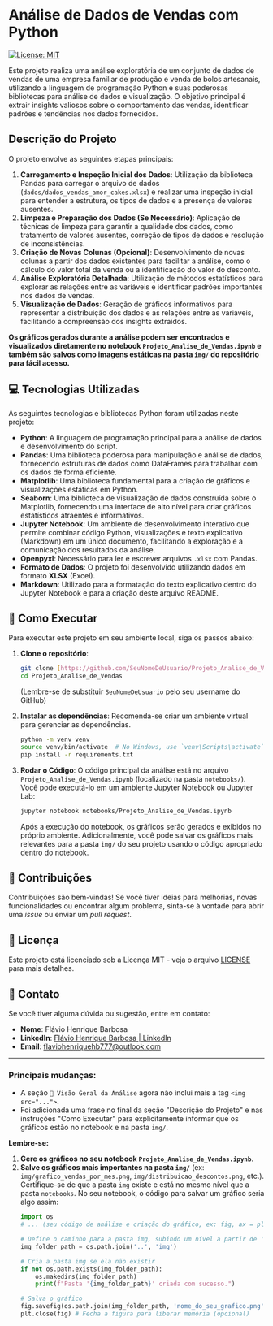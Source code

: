 # Análise de Dados de Vendas com Python

[![License: MIT](https://img.shields.io/badge/License-MIT-yellow.svg)](https://opensource.org/licenses/MIT)

Este projeto realiza uma análise exploratória de um conjunto de dados de vendas de uma empresa familiar de produção e venda de bolos artesanais, utilizando a linguagem de programação Python e suas poderosas bibliotecas para análise de dados e visualização. O objetivo principal é extrair insights valiosos sobre o comportamento das vendas, identificar padrões e tendências nos dados fornecidos.

## Descrição do Projeto

O projeto envolve as seguintes etapas principais:

1.  **Carregamento e Inspeção Inicial dos Dados**: Utilização da biblioteca Pandas para carregar o arquivo de dados (`dados/dados_vendas_amor_cakes.xlsx`) e realizar uma inspeção inicial para entender a estrutura, os tipos de dados e a presença de valores ausentes.
2.  **Limpeza e Preparação dos Dados (Se Necessário)**: Aplicação de técnicas de limpeza para garantir a qualidade dos dados, como tratamento de valores ausentes, correção de tipos de dados e resolução de inconsistências.
3.  **Criação de Novas Colunas (Opcional)**: Desenvolvimento de novas colunas a partir dos dados existentes para facilitar a análise, como o cálculo do valor total da venda ou a identificação do valor do desconto.
4.  **Análise Exploratória Detalhada**: Utilização de métodos estatísticos para explorar as relações entre as variáveis e identificar padrões importantes nos dados de vendas.
5.  **Visualização de Dados**: Geração de gráficos informativos para representar a distribuição dos dados e as relações entre as variáveis, facilitando a compreensão dos insights extraídos.

**Os gráficos gerados durante a análise podem ser encontrados e visualizados diretamente no notebook `Projeto_Analise_de_Vendas.ipynb` e também são salvos como imagens estáticas na pasta `img/` do repositório para fácil acesso.**

## 💻 Tecnologias Utilizadas

As seguintes tecnologias e bibliotecas Python foram utilizadas neste projeto:

* **Python**: A linguagem de programação principal para a análise de dados e desenvolvimento do script.
* **Pandas**: Uma biblioteca poderosa para manipulação e análise de dados, fornecendo estruturas de dados como DataFrames para trabalhar com os dados de forma eficiente.
* **Matplotlib**: Uma biblioteca fundamental para a criação de gráficos e visualizações estáticas em Python.
* **Seaborn**: Uma biblioteca de visualização de dados construída sobre o Matplotlib, fornecendo uma interface de alto nível para criar gráficos estatísticos atraentes e informativos.
* **Jupyter Notebook**: Um ambiente de desenvolvimento interativo que permite combinar código Python, visualizações e texto explicativo (Markdown) em um único documento, facilitando a exploração e a comunicação dos resultados da análise.
* **Openpyxl**: Necessário para ler e escrever arquivos `.xlsx` com Pandas.
* **Formato de Dados**: O projeto foi desenvolvido utilizando dados em formato **XLSX** (Excel).
* **Markdown**: Utilizado para a formatação do texto explicativo dentro do Jupyter Notebook e para a criação deste arquivo README.

## 🚀 Como Executar

Para executar este projeto em seu ambiente local, siga os passos abaixo:

1.  **Clone o repositório**:

    ```bash
    git clone [https://github.com/SeuNomeDeUsuario/Projeto_Analise_de_Vendas.git](https://github.com/SeuNomeDeUsuario/Projeto_Analise_de_Vendas.git)
    cd Projeto_Analise_de_Vendas
    ```
    (Lembre-se de substituir `SeuNomeDeUsuario` pelo seu username do GitHub)

2.  **Instalar as dependências**:
    Recomenda-se criar um ambiente virtual para gerenciar as dependências.

    ```bash
    python -m venv venv
    source venv/bin/activate  # No Windows, use `venv\Scripts\activate`
    pip install -r requirements.txt
    ```

3.  **Rodar o Código**:
    O código principal da análise está no arquivo `Projeto_Analise_de_Vendas.ipynb` (localizado na pasta `notebooks/`). Você pode executá-lo em um ambiente Jupyter Notebook ou Jupyter Lab:

    ```bash
    jupyter notebook notebooks/Projeto_Analise_de_Vendas.ipynb
    ```

    Após a execução do notebook, os gráficos serão gerados e exibidos no próprio ambiente. Adicionalmente, você pode salvar os gráficos mais relevantes para a pasta `img/` do seu projeto usando o código apropriado dentro do notebook.

## 🤝 Contribuições

Contribuições são bem-vindas! Se você tiver ideias para melhorias, novas funcionalidades ou encontrar algum problema, sinta-se à vontade para abrir uma *issue* ou enviar um *pull request*.

## 📄 Licença

Este projeto está licenciado sob a Licença MIT - veja o arquivo [LICENSE](LICENSE) para mais detalhes.

## 📧 Contato

Se você tiver alguma dúvida ou sugestão, entre em contato:

* **Nome**: Flávio Henrique Barbosa
* **LinkedIn**: [Flávio Henrique Barbosa | LinkedIn](https://www.linkedin.com/in/fl%C3%A1vio-henrique-barbosa-38465938)
* **Email**: flaviohenriquehb777@outlook.com

---

### Principais mudanças:

* A seção `🚀 Visão Geral da Análise` agora não inclui mais a tag `<img src="...">`.
* Foi adicionada uma frase no final da seção "Descrição do Projeto" e nas instruções "Como Executar" para explicitamente informar que os gráficos estão no notebook e na pasta `img/`.

**Lembre-se:**

1.  **Gere os gráficos no seu notebook `Projeto_Analise_de_Vendas.ipynb`**.
2.  **Salve os gráficos mais importantes na pasta `img/`** (ex: `img/grafico_vendas_por_mes.png`, `img/distribuicao_descontos.png`, etc.). Certifique-se de que a pasta `img` existe e está no mesmo nível que a pasta `notebooks`.
    No seu notebook, o código para salvar um gráfico seria algo assim:
    ```python
    import os
    # ... (seu código de análise e criação do gráfico, ex: fig, ax = plt.subplots()...)

    # Define o caminho para a pasta img, subindo um nível a partir de 'notebooks'
    img_folder_path = os.path.join('..', 'img')

    # Cria a pasta img se ela não existir
    if not os.path.exists(img_folder_path):
        os.makedirs(img_folder_path)
        print(f"Pasta '{img_folder_path}' criada com sucesso.")

    # Salva o gráfico
    fig.savefig(os.path.join(img_folder_path, 'nome_do_seu_grafico.png'), bbox_inches='tight', dpi=300)
    plt.close(fig) # Fecha a figura para liberar memória (opcional)
    ```